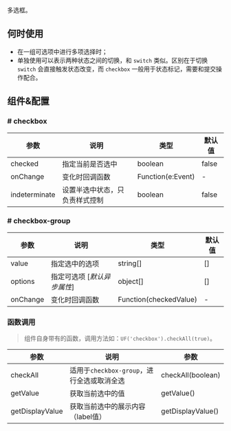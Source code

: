 
多选框。

## 何时使用

- 在一组可选项中进行多项选择时；
- 单独使用可以表示两种状态之间的切换，和 `switch` 类似。区别在于切换 `switch` 会直接触发状态改变，而 `checkbox` 一般用于状态标记，需要和提交操作配合。

## 组件&配置

### # checkbox

| 参数      | 说明             | 类型      | 默认值  |
|----------|------------------|----------|--------|
| checked | 指定当前是否选中 | boolean  | false |
| onChange | 变化时回调函数 | Function(e:Event) | - |
| indeterminate | 设置半选中状态，只负责样式控制 | boolean | false |

### # checkbox-group

| 参数      | 说明             | 类型      | 默认值  |
|----------|------------------|----------|--------|
| value | 指定选中的选项| string[] | [] |
| options  | 指定可选项 [*默认异步属性*] | object[] | [] |
| onChange | 变化时回调函数 | Function(checkedValue) | - |

### 函数调用
> 组件自身带有的函数，调用方法如：`UF('checkbox').checkAll(true)`。

参数       | 说明           | 参数    
-----------|----------------|-----------
checkAll  | 适用于`checkbox-group`，进行全选或取消全选 |  checkAll(boolean)  
getValue  | 获取当前选中的值 |  getValue()  
getDisplayValue  | 获取当前选中的展示内容（label值） |  getDisplayValue()  